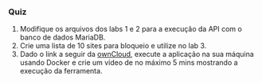 ### Quiz

1. Modifique os arquivos dos labs 1 e 2 para a execução da API com o banco de dados MariaDB.
2. Crie uma lista de 10 sites para bloqueio e utilize no lab 3.
3. Dado o link a seguir da [ownCloud](https://doc.owncloud.com/server/next/admin_manual/installation/docker/), execute a aplicação na sua máquina usando Docker e crie um vídeo de no máximo 5 mins mostrando a execução da ferramenta.

